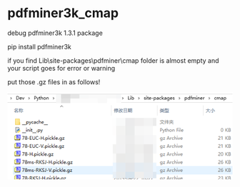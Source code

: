 # pdfminer3k_cmap
debug pdfminer3k 1.3.1 package

pip install pdfminer3k

if you find Lib\site-packages\pdfminer\cmap folder is almost empty
and your script goes for error or warning

put those .gz files in as follows!

![img](https://github.com/highwindmx/pdfminer3k_cmap/blob/master/wiki/Snipaste_2019-04-23_10-23-05.PNG)
